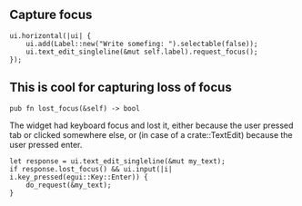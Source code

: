 ## Capture focus

```
ui.horizontal(|ui| {
    ui.add(Label::new("Write somefing: ").selectable(false));
    ui.text_edit_singleline(&mut self.label).request_focus();
});
```

## This is cool for capturing loss of focus

```pub fn lost_focus(&self) -> bool```

The widget had keyboard focus and lost it, either because the user pressed tab or clicked somewhere else, or (in case of a crate::TextEdit) because the user pressed enter.

```
let response = ui.text_edit_singleline(&mut my_text);
if response.lost_focus() && ui.input(|i| i.key_pressed(egui::Key::Enter)) {
    do_request(&my_text);
}
```
